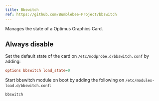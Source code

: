 ```yaml
---
title: Bbswitch
ref: https://github.com/Bumblebee-Project/bbswitch
---
```


Manages the state of a Optimus Graphics Card.

## Always disable

Set the default state of the card on `/etc/modprobe.d/bbswitch.conf` by adding:

```ini
options bbswitch load_state=0
```

Start bbswitch module on boot by adding the following on `/etc/modules-load.d/bbswitch.conf`:

```shell
bbswitch
```
